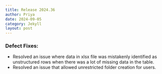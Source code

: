 ```yaml
---
title: Release 2024.36
author: Priya
date: 2024-09-05
category: Jekyll
layout: post
---
```

### Defect Fixes:
* Resolved an issue where data in xlsx file was mistakenly identified as unstructured rows when there was a lot of missing data in the table.
* Resolved an issue that allowed unrestricted folder creation for users.
